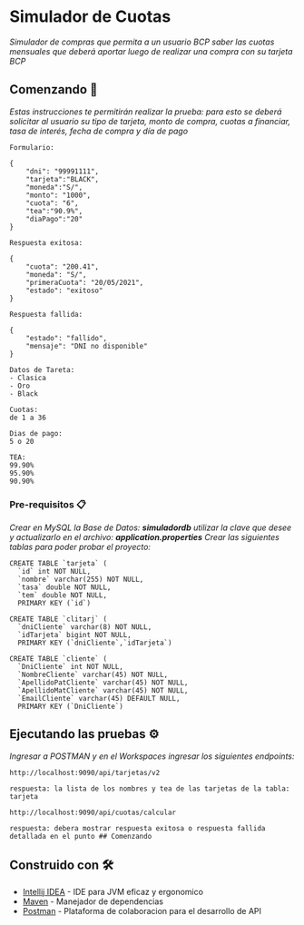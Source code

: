 # Simulador de Cuotas

_Simulador de compras que permita a un usuario BCP saber las cuotas mensuales que deberá aportar luego de realizar una compra con su tarjeta BCP_


## Comenzando 🚀

_Estas instrucciones te permitirán realizar la prueba: para esto se deberá solicitar al usuario su tipo de tarjeta, monto de compra, cuotas a financiar, tasa de interés, fecha de compra y día de pago_

```
Formulario:

{
    "dni": "99991111",
    "tarjeta":"BLACK",
    "moneda":"S/",
    "monto": "1000", 
    "cuota": "6", 
    "tea":"90.9%",
    "diaPago":"20"
}
```

```
Respuesta exitosa:

{
    "cuota": "200.41",
    "moneda": "S/",
    "primeraCuota": "20/05/2021",
    "estado": "exitoso"
}
```

```
Respuesta fallida:

{
    "estado": "fallido",
    "mensaje": "DNI no disponible"
}
```

```
Datos de Tareta:
- Clasica
- Oro
- Black
```

```
Cuotas:
de 1 a 36
```

```
Dias de pago:
5 o 20
```

```
TEA:
99.90%
95.90%
90.90%
```


### Pre-requisitos 📋

_Crear en MySQL la Base de Datos: **simuladordb** utilizar la clave que desee y actualizarlo en el archivo: **application.properties**_
_Crear las siguientes tablas para poder probar el proyecto:_

```
CREATE TABLE `tarjeta` (
  `id` int NOT NULL,
  `nombre` varchar(255) NOT NULL,
  `tasa` double NOT NULL,
  `tem` double NOT NULL,
  PRIMARY KEY (`id`)
```

```
CREATE TABLE `clitarj` (
  `dniCliente` varchar(8) NOT NULL,
  `idTarjeta` bigint NOT NULL,
  PRIMARY KEY (`dniCliente`,`idTarjeta`)
```

```
CREATE TABLE `cliente` (
  `DniCliente` int NOT NULL,
  `NombreCliente` varchar(45) NOT NULL,
  `ApellidoPatCliente` varchar(45) NOT NULL,
  `ApellidoMatCliente` varchar(45) NOT NULL,
  `EmailCliente` varchar(45) DEFAULT NULL,
  PRIMARY KEY (`DniCliente`)
```


## Ejecutando las pruebas ⚙️

_Ingresar a POSTMAN y en el Workspaces ingresar los siguientes endpoints:_

```
http://localhost:9090/api/tarjetas/v2

respuesta: la lista de los nombres y tea de las tarjetas de la tabla: tarjeta
```

```
http://localhost:9090/api/cuotas/calcular

respuesta: debera mostrar respuesta exitosa o respuesta fallida detallada en el punto ## Comenzando 
```


## Construido con 🛠️

* [Intellij IDEA](https://www.jetbrains.com/es-es/idea/) - IDE para JVM eficaz y ergonomico
* [Maven](https://maven.apache.org/) - Manejador de dependencias
* [Postman](https://www.postman.com/) - Plataforma de colaboracion para el desarrollo de API

